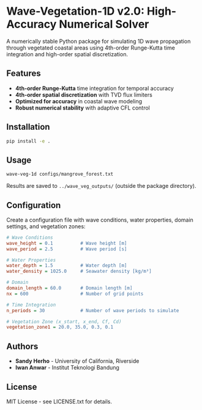 # Wave-Vegetation-1D v2.0: High-Accuracy Numerical Solver

A numerically stable Python package for simulating 1D wave propagation through vegetated coastal areas using 4th-order Runge-Kutta time integration and high-order spatial discretization.

## Features

- **4th-order Runge-Kutta** time integration for temporal accuracy
- **4th-order spatial discretization** with TVD flux limiters
- **Optimized for accuracy** in coastal wave modeling
- **Robust numerical stability** with adaptive CFL control

## Installation

```bash
pip install -e .
```

## Usage

```bash
wave-veg-1d configs/mangrove_forest.txt
```

Results are saved to `../wave_veg_outputs/` (outside the package directory).

## Configuration

Create a configuration file with wave conditions, water properties, domain settings, and vegetation zones:

```ini
# Wave Conditions
wave_height = 0.1          # Wave height [m]
wave_period = 2.5          # Wave period [s]

# Water Properties
water_depth = 1.5          # Water depth [m]
water_density = 1025.0     # Seawater density [kg/m³]

# Domain
domain_length = 60.0       # Domain length [m]
nx = 600                   # Number of grid points

# Time Integration
n_periods = 30             # Number of wave periods to simulate

# Vegetation Zone (x_start, x_end, Cf, Cd)
vegetation_zone1 = 20.0, 35.0, 0.3, 0.1
```

## Authors

- **Sandy Herho** - University of California, Riverside
- **Iwan Anwar** - Institut Teknologi Bandung

## License

MIT License - see LICENSE.txt for details.
